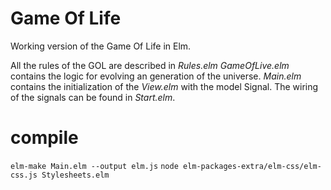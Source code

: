 # Game Of Life

Working version of the Game Of Life in Elm.

All the rules of the GOL are described in _Rules.elm_
_GameOfLive.elm_ contains the logic for evolving an generation of the universe.
_Main.elm_ contains the initialization of the _View.elm_ with the model Signal.
The wiring of the signals can be found in _Start.elm_.

# compile

`elm-make Main.elm --output elm.js`
`node elm-packages-extra/elm-css/elm-css.js Stylesheets.elm`
